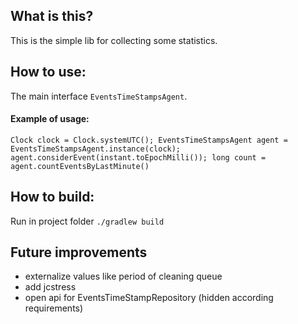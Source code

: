## **What is this?**
This is the simple lib for collecting some statistics.

## **How to use:**
The main interface `EventsTimeStampsAgent`.

#### Example of usage:
`Clock clock = Clock.systemUTC();
EventsTimeStampsAgent agent = EventsTimeStampsAgent.instance(clock);
agent.considerEvent(instant.toEpochMilli());
long count = agent.countEventsByLastMinute()`

## **How to build:**
Run in project folder `./gradlew build`

## **Future improvements**
* externalize values like period of cleaning queue
* add jcstress
* open api for EventsTimeStampRepository (hidden according requirements)